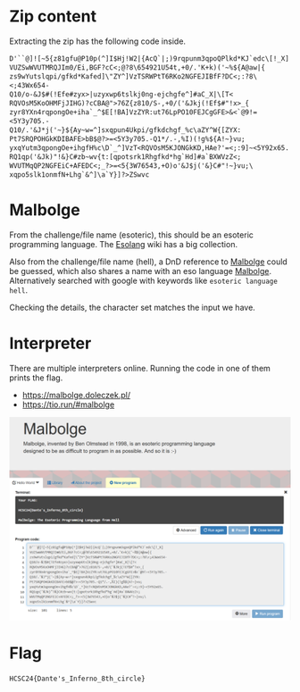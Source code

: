 # Zip content

Extracting the zip has the following code inside.

```
D'``@]![~5{z81gfu@P10p(^]I$Hj!W2|{AcQ`|;)9rqpunm3qpoQPlkd*KJ`edc\[!_X]
VUZSwWVUTMRQJIm0/Ei,BGF?cC<;@?8\654921U54t,+0/.'K+k)('~%${A@aw|{
zs9wYutslqpi/gfkd*Kafed]\"ZY^]VzTSRWPtT6RKo2NGFEJIBfF?DC<;:?8\<;43Wx654-
Q10/o-&J$#(!Efe#zyx>|uzyxwp6tslkj0ng-ejchgfe^]#aC_X|\[T<
RQVOsM5KoOHMFjJIHG)?cCBA@">76Z{z810/S-,+0/('&Jkj(!Ef$#"!x>_{
zyr8YXn4rqpongOe+iha`_^$E[!BA]VzZYR:ut76LpPO10FEJCgGFE>&<`@9!=<5Y3y705.-
Q10/.'&J*j('~}${Ay~w=^]sxqpun4Ukpi/gfkdchgf_%c\aZY^W{[ZYX:
Pt7SRQPOHGkKDIBAFE>bB$@?>=<5Y3y705.-Q1*/.-,%I)(!g%${A!~}vu;
yxqYutm3qpongOe+ihgfH%c\D`_^]VzT<RQVOsM5KJONGkKD,HAe?'=<;:9]~<5Y92x65.
RQ1qp('&Jk)"!&}C#zb~wv{t:[qpotsrk1Rhgfkd*hg`Hd]#a`BXWVzZ<;
WVUTMqQP2NGFEiC+AFEDC<;_?>=<5{3W76543,+O)o'&J$j('&}C#"!~}vu;\
xqpo5slk1onmfN+Lhg`&^]\a`Y}]?>ZSwvc
```

# Malbolge

From the challenge/file name (esoteric), this should be an esoteric programming language. The [Esolang](https://esolangs.org/wiki/Esoteric_programming_language) wiki has a big collection.


Also from the challenge/file name (hell), a DnD reference to [Malbolge](https://forgottenrealms.fandom.com/wiki/Malbolge) could be guessed, which also shares a name with an eso language [Malbolge](https://esolangs.org/wiki/Malbolge). Alternatively searched with google with keywords like `esoteric language hell`.

Checking the details, the character set matches the input we have.

# Interpreter

There are multiple interpreters online. Running the code in one of them prints the flag.
 - <https://malbolge.doleczek.pl/>
 - <https://tio.run/#malbolge>


![](screenshots/1.png)

# Flag

`HCSC24{Dante's_Inferno_8th_circle}`